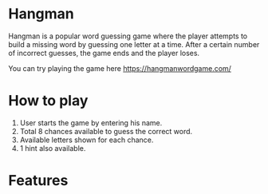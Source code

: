 # Hangman
Hangman is a popular word guessing game where the player attempts to build a missing word by guessing one letter at a time. After a certain number of incorrect guesses, the game ends and the player loses.

You can try playing the game here https://hangmanwordgame.com/


# How to play

1. User starts the game by entering his name.
2. Total 8 chances available to guess the correct word.
3. Available letters shown for each chance.
4. 1 hint also available.


# Features





